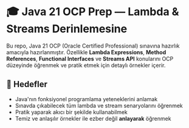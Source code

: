 # 🎓 Java 21 OCP Prep — Lambda & Streams Derinlemesine

Bu repo, Java 21 OCP (Oracle Certified Professional) sınavına hazırlık amacıyla hazırlanmıştır. Özellikle **Lambda Expressions**, **Method References**, **Functional Interfaces** ve **Streams API** konularını OCP düzeyinde öğrenmek ve pratik etmek için detaylı örnekler içerir.

## 📌 Hedefler
- Java'nın fonksiyonel programlama yeteneklerini anlamak
- Sınavda çıkabilecek tüm lambda ve stream senaryolarını öğrenmek
- Pratik yaparak akıcı bir şekilde kullanabilmek
- Temiz ve anlaşılır örnekler ile ezber değil **anlayarak** öğrenmek
